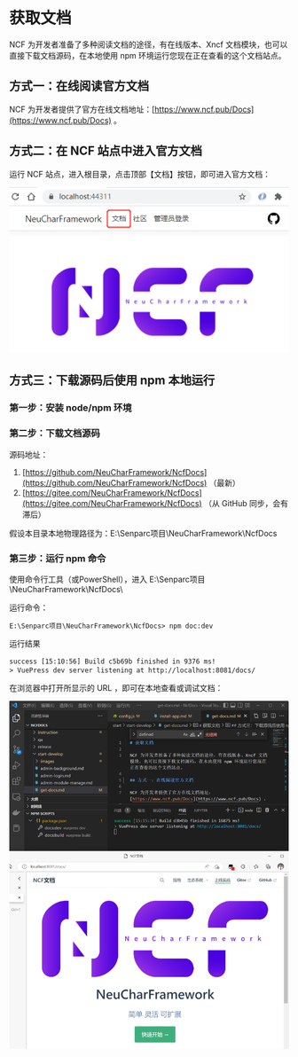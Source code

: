 # 获取文档

NCF 为开发者准备了多种阅读文档的途径，有在线版本、Xncf 文档模块，也可以直接下载文档源码，在本地使用 npm 环境运行您现在正在查看的这个文档站点。

## 方式一：在线阅读官方文档

NCF 为开发者提供了官方在线文档地址：[https://www.ncf.pub/Docs](https://www.ncf.pub/Docs) 。

## 方式二：在 NCF 站点中进入官方文档

运行 NCF 站点，进入根目录，点击顶部【文档】按钮，即可进入官方文档：

<img src="./images/get-docs/01.png" />

## 方式三：下载源码后使用 npm 本地运行

### 第一步：安装 node/npm 环境

### 第二步：下载文档源码

源码地址：
1. [https://github.com/NeuCharFramework/NcfDocs](https://github.com/NeuCharFramework/NcfDocs) （最新）
2. [https://gitee.com/NeuCharFramework/NcfDocs](https://gitee.com/NeuCharFramework/NcfDocs) （从 GitHub 同步，会有滞后）

假设本目录本地物理路径为：E:\Senparc项目\NeuCharFramework\NcfDocs

### 第三步：运行 npm 命令

使用命令行工具（或PowerShell），进入 E:\Senparc项目\NeuCharFramework\NcfDocs\

运行命令：
```
E:\Senparc项目\NeuCharFramework\NcfDocs> npm doc:dev
```
运行结果
```
success [15:10:56] Build c5b69b finished in 9376 ms!
> VuePress dev server listening at http://localhost:8081/docs/
```

在浏览器中打开所显示的 URL ，即可在本地查看或调试文档：

<img src="./images/get-docs/02.png" /><br>
